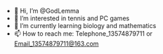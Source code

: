 - 👋 Hi, I’m @GodLemma
- 👀 I’m interested in tennis and PC games
- 🌱 I’m currently learning biology and mathematics
- 📫 How to reach me: Telephone_13574879711  or Email_13574879711@163.com 

<!---
GodLemma/GodLemma is a ✨ special ✨ repository because its `README.md` (this file) appears on your GitHub profile.
You can click the Preview link to take a look at your changes.
--->
